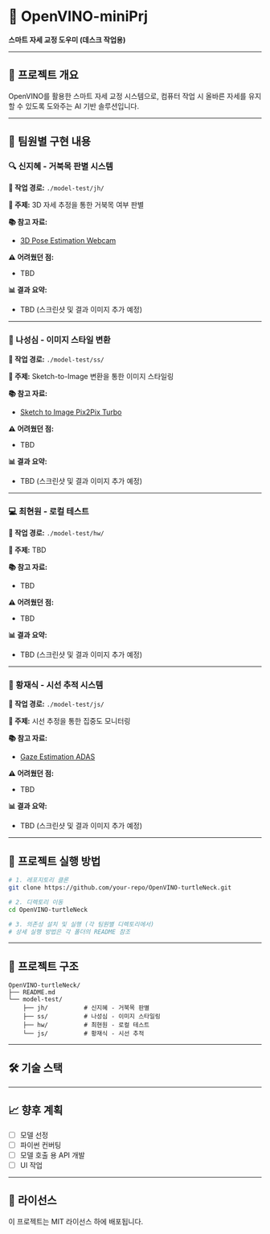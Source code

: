 # 🐢 OpenVINO-miniPrj

**스마트 자세 교정 도우미 (데스크 작업용)**

---

## 📝 프로젝트 개요

OpenVINO를 활용한 스마트 자세 교정 시스템으로, 컴퓨터 작업 시 올바른 자세를 유지할 수 있도록 도와주는 AI 기반 솔루션입니다.

---

## 👥 팀원별 구현 내용

### 🔍 신지혜 - 거북목 판별 시스템

**📂 작업 경로:** `./model-test/jh/`

**📌 주제:** 3D 자세 추정을 통한 거북목 여부 판별

**📚 참고 자료:**
- [3D Pose Estimation Webcam](https://github.com/openvinotoolkit/openvino_notebooks/blob/latest/notebooks/3D-pose-estimation-webcam/3D-pose-estimation.ipynb)

**⚠️ 어려웠던 점:**
- TBD

**📊 결과 요약:**
- TBD (스크린샷 및 결과 이미지 추가 예정)

---

### 🎨 나성심 - 이미지 스타일 변환

**📂 작업 경로:** `./model-test/ss/`

**📌 주제:** Sketch-to-Image 변환을 통한 이미지 스타일링

**📚 참고 자료:**
- [Sketch to Image Pix2Pix Turbo](https://github.com/openvinotoolkit/openvino_notebooks/blob/latest/notebooks/sketch-to-image-pix2pix-turbo/sketch-to-image-pix2pix-turbo.ipynb)

**⚠️ 어려웠던 점:**
- TBD

**📊 결과 요약:**
- TBD (스크린샷 및 결과 이미지 추가 예정)

---

### 💻 최현원 - 로컬 테스트

**📂 작업 경로:** `./model-test/hw/`

**📌 주제:** TBD

**📚 참고 자료:**
- TBD

**⚠️ 어려웠던 점:**
- TBD

**📊 결과 요약:**
- TBD (스크린샷 및 결과 이미지 추가 예정)

---

### 👀 황재식 - 시선 추적 시스템

**📂 작업 경로:** `./model-test/js/`

**📌 주제:** 시선 추정을 통한 집중도 모니터링

**📚 참고 자료:**
- [Gaze Estimation ADAS](https://github.com/openvinotoolkit/open_model_zoo/tree/master/models/intel/gaze-estimation-adas-0002)

**⚠️ 어려웠던 점:**
- TBD

**📊 결과 요약:**
- TBD (스크린샷 및 결과 이미지 추가 예정)

---

## 🚀 프로젝트 실행 방법

```bash
# 1. 레포지토리 클론
git clone https://github.com/your-repo/OpenVINO-turtleNeck.git

# 2. 디렉토리 이동
cd OpenVINO-turtleNeck

# 3. 의존성 설치 및 실행 (각 팀원별 디렉토리에서)
# 상세 실행 방법은 각 폴더의 README 참조
```

---

## 📁 프로젝트 구조

```
OpenVINO-turtleNeck/
├── README.md
└── model-test/
    ├── jh/          # 신지혜 - 거북목 판별
    ├── ss/          # 나성심 - 이미지 스타일링  
    ├── hw/          # 최현원 - 로컬 테스트
    └── js/          # 황재식 - 시선 추적
```

---

## 🛠️ 기술 스택


---

## 📈 향후 계획

- [ ] 모델 선정
- [ ] 파이썬 컨버팅
- [ ] 모델 호출 용 API 개발
- [ ] UI 작업

---

## 📄 라이선스

이 프로젝트는 MIT 라이선스 하에 배포됩니다.
